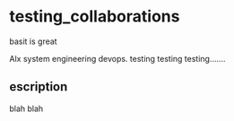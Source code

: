 # testing_collaborations
basit is great


Alx system engineering devops.
testing testing testing.......
## escription
 blah blah



